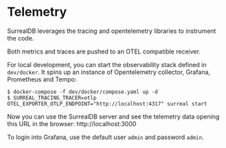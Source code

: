 # Telemetry

SurrealDB leverages the tracing and opentelemetry libraries to instrument the code.

Both metrics and traces are pushed to an OTEL compatible receiver.

For local development, you can start the observability stack defined in `dev/docker`. It spins up an instance of Opentelemetry collector, Grafana, Prometheus and Tempo:

```
$ docker-compose -f dev/docker/compose.yaml up -d
$ SURREAL_TRACING_TRACER=otlp OTEL_EXPORTER_OTLP_ENDPOINT="http://localhost:4317" surreal start
```

Now you can use the SurrealDB server and see the telemetry data opening this URL in the browser: http://localhost:3000

To login into Grafana, use the default user `admin` and password `admin`.
